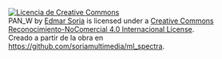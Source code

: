 


<a rel="license" href="http://creativecommons.org/licenses/by-nc/4.0/"><img alt="Licencia de Creative Commons" style="border-width:0" src="https://i.creativecommons.org/l/by-nc/4.0/88x31.png" /></a><br /><span xmlns:dct="http://purl.org/dc/terms/" property="dct:title">PAN_W</span> by <a xmlns:cc="http://creativecommons.org/ns#" href="Edmar Soria" property="cc:attributionName" rel="cc:attributionURL">Edmar Soria</a> is licensed under a <a rel="license" href="http://creativecommons.org/licenses/by-nc/4.0/">Creative Commons Reconocimiento-NoComercial 4.0 Internacional License</a>.<br />Creado a partir de la obra en <a xmlns:dct="http://purl.org/dc/terms/" href="https://github.com/soriamultimedia/ml_spectra" rel="dct:source">https://github.com/soriamultimedia/ml_spectra</a>.
